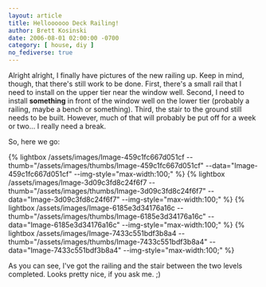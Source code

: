```yaml
---
layout: article
title: Helloooooo Deck Railing!
author: Brett Kosinski
date: 2006-08-01 02:00:00 -0700
category: [ house, diy ]
no_fediverse: true
---
```


Alright alright, I finally have pictures of the new railing up.  Keep in mind, though, that there's still work to be done.  First, there's a small rail that I need to install on the upper tier near the window well.  Second, I need to install **something** in front of the window well on the lower tier (probably a railing, maybe a bench or something).  Third, the stair to the ground still needs to be built.  However, much of that will probably be put off for a week or two... I really need a break.

So, here we go:

{% lightbox /assets/images/Image-459c1fc667d051cf --thumb="/assets/images/thumbs/Image-459c1fc667d051cf" --data="Image-459c1fc667d051cf" --img-style="max-width:100;" %}
{% lightbox /assets/images/Image-3d09c3fd8c24f6f7 --thumb="/assets/images/thumbs/Image-3d09c3fd8c24f6f7" --data="Image-3d09c3fd8c24f6f7" --img-style="max-width:100;" %}
{% lightbox /assets/images/Image-6185e3d34176a16c --thumb="/assets/images/thumbs/Image-6185e3d34176a16c" --data="Image-6185e3d34176a16c" --img-style="max-width:100;" %}
{% lightbox /assets/images/Image-7433c551bdf3b8a4 --thumb="/assets/images/thumbs/Image-7433c551bdf3b8a4" --data="Image-7433c551bdf3b8a4" --img-style="max-width:100;" %}

As you can see, I've got the railing and the stair between the two levels completed.  Looks pretty nice, if you ask me. ;)

